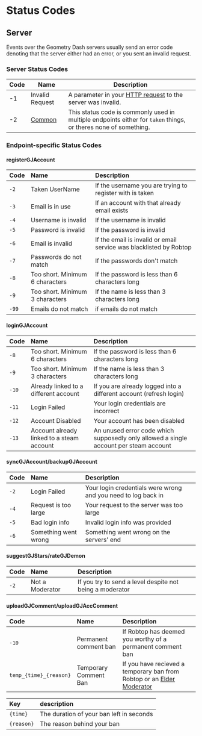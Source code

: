 # Status Codes

## Server

Events over the Geometry Dash servers usually send an error code denoting that the server either had an error, or you sent an invalid request.

### Server Status Codes

| Code |                Name                                              |                                   Description                                       |
|------|------------------------------------------------------------------|-------------------------------------------------------------------------------------|
| -1   | Invalid Request                                                  | A parameter in your [HTTP request](/endpoints/request.md) to the server was invalid.|
| -2   | [Common](/topics/status_codes?id=endpoint-specific-status-codes) | This status code is commonly used in multiple endpoints either for `taken` things, or theres none of something. |

### Endpoint-specific Status Codes

#### registerGJAccount

| Code | Name | Description |
|:-----|:-----|:------------|
| `-2` | Taken UserName | If the username you are trying to register with is taken |
| `-3` | Email is in use | If an account with that already email exists |
| `-4` | Username is invalid | If the username is invalid |
| `-5` | Password is invalid | If the password is invalid |
| `-6` | Email is invalid | If the email is invalid or email service was blacklisted by Robtop |
| `-7` | Passwords do not match | If the passwords don't match |
| `-8` | Too short. Minimum 6 characters | If the password is less than 6 characters long |
| `-9` | Too short. Minimum 3 characters | If the name is less than 3 characters long |
| `-99` | Emails do not match | if emails do not match |

#### loginGJAccount

| Code | Name | Description |
|:-----|:-----|:------------|
| `-8` | Too short. Minimum 6 characters | If the password is less than 6 characters long |
| `-9` | Too short. Minimum 3 characters | If the name is less than 3 characters long |
| `-10`| Already linked to a different account | If you are already logged into a different account (refresh login) |
| `-11`| Login Failed | Your login credentials are incorrect |
| `-12`| Account Disabled | Your account has been disabled |
| `-13`| Account already linked to a steam account | An unused error code which supposedly only allowed a single account per steam account |

#### syncGJAccount/backupGJAccount

| Code | Name | Description |
|:-----|:-----|:------------|
| `-2`   | Login Failed | Your login credentials were wrong and you need to log back in |
| `-4`   | Request is too large | Your request to the server was too large |
| `-5`   | Bad login info | Invalid login info was provided  |
| `-6`   | Something went wrong | Something went wrong on the servers' end |


#### suggestGJStars/rateGJDemon

| Code | Name | Description |
|:-----|:-----|:------------|
| `-2` | Not a Moderator | If you try to send a level despite not being a moderator |

#### uploadGJComment/uploadGJAccComment

| Code | Name | Description |
|:-----|:-----|:------------|
| `-10` | Permanent comment ban | If Robtop has deemed you worthy of a permanent comment ban |
| `temp_{time}_{reason}` | Temporary Comment Ban | If you have recieved a temporary ban from Robtop or an [Elder Moderator](/topics/moderators.md)

| Key | description |
|:----|:------------|
| `{time}` | The duration of your ban left in seconds |
| `{reason}` | The reason behind your ban |
